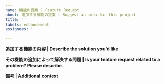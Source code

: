 ```yaml
---
name: 機能の提案 | Feature Request
about: 追加する機能の提案 | Suggest an idea for this project
title: ''
labels: enhancement
assignees: ''

---
```


**追加する機能の内容 | Describe the solution you'd like**

**その機能の追加によって解決する問題 | Is your feature request related to a problem? Please describe.**

**備考 | Additional context**
